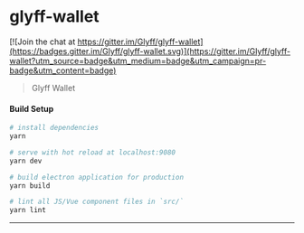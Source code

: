 # glyff-wallet

[![Join the chat at https://gitter.im/Glyff/glyff-wallet](https://badges.gitter.im/Glyff/glyff-wallet.svg)](https://gitter.im/Glyff/glyff-wallet?utm_source=badge&utm_medium=badge&utm_campaign=pr-badge&utm_content=badge)

> Glyff Wallet

#### Build Setup

``` bash
# install dependencies
yarn

# serve with hot reload at localhost:9080
yarn dev

# build electron application for production
yarn build

# lint all JS/Vue component files in `src/`
yarn lint

```

---

